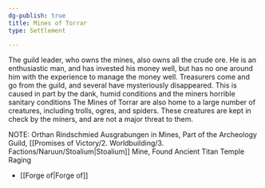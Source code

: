 ```yaml
---
dg-publish: true
title: Mines of Torrar
type: Settlement

---
```






The guild leader, who owns the mines, also owns all the crude ore. He is an enthusiastic man, and has invested his money well, but has no one around him with the experience to manage the money well. Treasurers come and go from the guild, and several have mysteriously disappeared. This is caused in part by the dank, humid conditions and the miners horrible sanitary conditions
The Mines of Torrar are also home to a large number of creatures, including trolls, ogres, and spiders. These creatures are kept in check by the miners, and are not a major threat to them.

NOTE: Orthan Rindschmied Ausgrabungen in Mines, Part of the Archeology Guild, [[Promises of Victory/2. Worldbuilding/3. Factions/Naruun/Stoalium\|Stoalium]] Mine, Found Ancient Titan Temple
Raging 

- [[Forge of\|Forge of]]